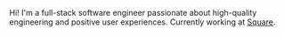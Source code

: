 Hi! I'm a full-stack software engineer passionate about high-quality engineering and positive user experiences. Currently working at [Square](https://squareup.com).
